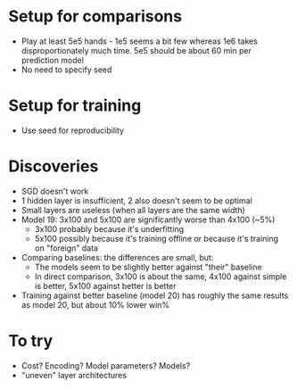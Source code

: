 # Setup for comparisons
- Play at least 5e5 hands - 1e5 seems a bit few whereas 1e6 takes disproportionately much time.
  5e5 should be about 60 min per prediction model
- No need to specify seed

# Setup for training
- Use seed for reproducibility

# Discoveries
- SGD doesn't work
- 1 hidden layer is insufficient, 2 also doesn't seem to be optimal
- Small layers are useless (when all layers are the same width)
- Model 19: 3x100 and 5x100 are significantly worse than 4x100 (~5%)
  - 3x100 probably because it's underfitting
  - 5x100 possibly because it's training offline or because it's training on "foreign" data
- Comparing baselines: the differences are small, but:
  - The models seem to be slightly better against "their" baseline
  - In direct comparison, 3x100 is about the same, 4x100 against simple is better, 5x100 against better is better
- Training against better baseline (model 20) has roughly the same results as model 20, but about 10% lower win%

# To try
- Cost? Encoding? Model parameters? Models?
- "uneven" layer architectures


